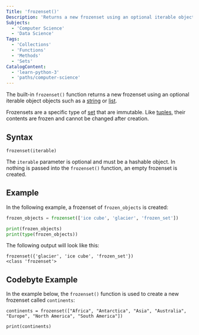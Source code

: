 ```yaml
---
Title: 'frozenset()'
Description: 'Returns a new frozenset using an optional iterable object such as a string or list.'
Subjects:
  - 'Computer Science'
  - 'Data Science'
Tags:
  - 'Collections'
  - 'Functions'
  - 'Methods'
  - 'Sets'
CatalogContent:
  - 'learn-python-3'
  - 'paths/computer-science'
---
```


The built-in `frozenset()` function returns a new frozenset using an optional iterable object objects such as a [string](https://www.codecademy.com/resources/docs/python/strings) or [list](https://www.codecademy.com/resources/docs/python/lists).

Frozensets are a specific type of [set](https://www.codecademy.com/resources/docs/python/sets) that are immutable. Like [tuples](https://www.codecademy.com/resources/docs/python/tuples), their contents are frozen and cannot be changed after creation.

## Syntax

```pseudo
frozenset(iterable)
```

The `iterable` parameter is optional and must be a hashable object. In nothing is passed into the `frozenset()` function, an empty frozenset is created.

## Example

In the following example, a frozenset of `frozen_objects` is created:

```py
frozen_objects = frozenset(['ice cube', 'glacier', 'frozen_set'])

print(frozen_objects)
print(type(frozen_objects))
```

The following output will look like this:

```shell
frozenset({'glacier', 'ice cube', 'frozen_set'})
<class 'frozenset'>
```

## Codebyte Example

In the example below, the `frozenset()` function is used to create a new frozenset called `continents`:

```codebyte/python
continents = frozenset(["Africa", "Antarctica", "Asia", "Australia", "Europe", "North America", "South America"])

print(continents)
```
